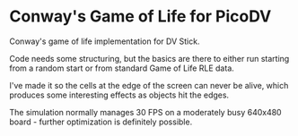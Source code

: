 # Conway's Game of Life for PicoDV

Conway's game of life implementation for DV Stick.

Code needs some structuring, but the basics are there to either run starting from a random start or from standard Game of Life RLE data.

I've made it so the cells at the edge of the screen can never be alive, which produces some interesting effects as objects hit the edges.

The simulation normally manages 30 FPS on a moderately busy 640x480 board - further optimization is definitely possible.